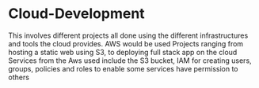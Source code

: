 # Cloud-Development
This involves different projects all done using the different infrastructures and tools the cloud provides.
AWS would be used 
Projects ranging from hosting a static web using S3, to deploying full stack app on the cloud
Services from the Aws used include the S3 bucket, IAM for creating users, groups, policies and roles to enable some services have permission to others
